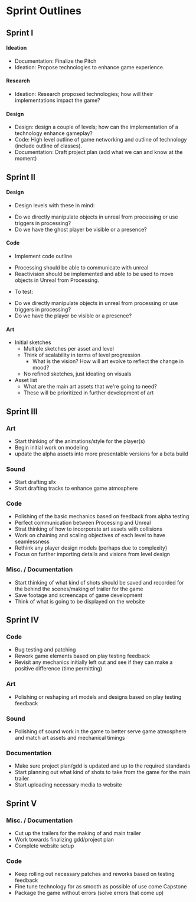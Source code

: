 # Sprint Outlines

## Sprint I
#### Ideation
* Documentation: Finalize the Pitch
* Ideation: Propose technologies to enhance game experience.

#### Research
* Ideation: Research proposed technologies; how will their implementations impact the game?  

#### Design
* Design: design a couple of levels; how can the implementation of a technology enhance gameplay?
* Code: High level outline of game networking and outline of technology (include outline of classes).
* Documentation: Draft project plan (add what we can and know at the moment)

## Sprint II
#### Design
* Design levels with these in mind:
 - Do we directly manipulate objects in unreal from processing or use triggers in processing?
 - Do we have the ghost player be visible or a presence?

#### Code
* Implement code outline
 - Processing should be able to communicate with unreal
 - Reactivision should be implemented and able to be used to move objects in Unreal from Processing.
* To test:
 - Do we directly manipulate objects in unreal from processing or use triggers in processing?
 - Do we have the player be visible or a presence?   

#### Art
* Initial sketches
    - Multiple sketches per asset and level
    - Think of scalability in terms of level progression
        * What is the vision? How will art evolve to reflect the change in mood?
    - No refined sketches, just ideating on visuals
* Asset list
    - What are the main art assets that we're going to need? 
    - These will be prioritized in further development of art

## Sprint III
### Art
* Start thinking of the animations/style for the player(s)
* Begin initial work on modeling
* update the alpha assets into more presentable versions for a beta build
### Sound
* Start drafting sfx
* Start drafting tracks to enhance game atmosphere
### Code
* Polishing of the basic mechanics based on feedback from alpha testing
* Perfect communication between Processing and Unreal
* Strat thinking of how to incorporate art assets with collisions
* Work on chaining and scaling objectives of each level to have seamlessness
* Rethink any player design models (perhaps due to complexity)
* Focus on further importing details and visions from level design
### Misc. / Documentation
* Start thinking of what kind of shots should be saved and recorded for the behind the scenes/making of trailer for the game
* Save footage and screencaps of game development
* Think of what is going to be displayed on the website

## Sprint IV
### Code
* Bug testing and patching
* Rework game elements based on play testing feedback
* Revisit any mechanics initially left out and see if they can make a positive difference (time permitting)
### Art
* Polishing or reshaping art models and designs based on play testing feedback
### Sound
* Polishing of sound work in the game to better serve game atmosphere and match art assets and mechanical timings
### Documentation
* Make sure project plan/gdd is updated and up to the required standards
* Start planning out what kind of shots to take from the game for the main trailer
* Start uploading necessary media to website

## Sprint V
### Misc. / Documentation
* Cut up the trailers for the making of and main trailer
* Work towards finalizing gdd/project plan
* Complete website setup
### Code
* Keep rolling out necessary patches and reworks based on testing feedback
* Fine tune technology for as smooth as possible of use come Capstone
* Package the game without errors (solve errors that come up)
